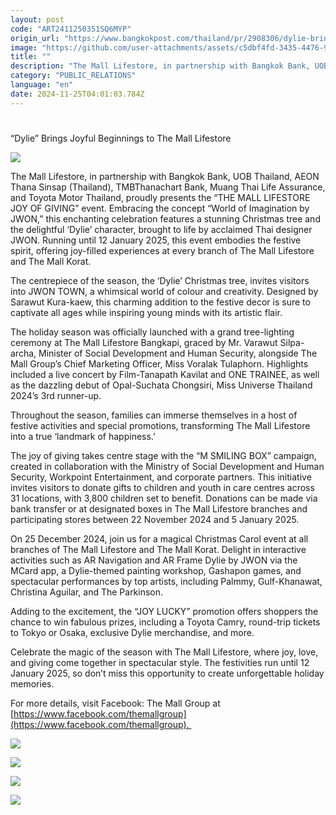 ```yaml
---
layout: post
code: "ART2411250351SQ6MYP"
origin_url: "https://www.bangkokpost.com/thailand/pr/2908306/dylie-brings-joyful-beginnings-to-the-mall-lifestore-"
image: "https://github.com/user-attachments/assets/c5dbf4fd-3435-4476-9438-25b2a2d30fad"
title: ""
description: "The Mall Lifestore, in partnership with Bangkok Bank, UOB Thailand, AEON Thana Sinsap (Thailand), TMBThanachart Bank, Muang Thai Life Assurance, and Toyota Motor Thailand, proudly presents the “THE MALL LIFESTORE JOY OF GIVING” event. Embracing the concept “World of Imagination by JWON,” this enchanting celebration features a stunning Christmas tree and the delightful ‘Dylie’ character, brought to life by acclaimed Thai designer JWON. Running until 12 January 2025, this event embodies the festive spirit, offering joy-filled experiences at every branch of The Mall Lifestore and The Mall Korat."
category: "PUBLIC_RELATIONS"
language: "en"
date: 2024-11-25T04:01:03.784Z
---
```


# 

“Dylie” Brings Joyful Beginnings to The Mall Lifestore

![](https://github.com/user-attachments/assets/b9b5a824-d2b9-4e02-80c2-cb5f776eb381)

The Mall Lifestore, in partnership with Bangkok Bank, UOB Thailand, AEON Thana Sinsap (Thailand), TMBThanachart Bank, Muang Thai Life Assurance, and Toyota Motor Thailand, proudly presents the “THE MALL LIFESTORE JOY OF GIVING” event. Embracing the concept “World of Imagination by JWON,” this enchanting celebration features a stunning Christmas tree and the delightful ‘Dylie’ character, brought to life by acclaimed Thai designer JWON. Running until 12 January 2025, this event embodies the festive spirit, offering joy-filled experiences at every branch of The Mall Lifestore and The Mall Korat. 

The centrepiece of the season, the ‘Dylie’ Christmas tree, invites visitors into JWON TOWN, a whimsical world of colour and creativity. Designed by Sarawut Kura-kaew, this charming addition to the festive decor is sure to captivate all ages while inspiring young minds with its artistic flair. 

The holiday season was officially launched with a grand tree-lighting ceremony at The Mall Lifestore Bangkapi, graced by Mr. Varawut Silpa-archa, Minister of Social Development and Human Security, alongside The Mall Group’s Chief Marketing Officer, Miss Voralak Tulaphorn. Highlights included a live concert by Film-Tanapath Kavilat and ONE TRAINEE, as well as the dazzling debut of Opal-Suchata Chongsiri, Miss Universe Thailand 2024’s 3rd runner-up. 

Throughout the season, families can immerse themselves in a host of festive activities and special promotions, transforming The Mall Lifestore into a true ‘landmark of happiness.’ 

The joy of giving takes centre stage with the “M SMILING BOX” campaign, created in collaboration with the Ministry of Social Development and Human Security, Workpoint Entertainment, and corporate partners. This initiative invites visitors to donate gifts to children and youth in care centres across 31 locations, with 3,800 children set to benefit. Donations can be made via bank transfer or at designated boxes in The Mall Lifestore branches and participating stores between 22 November 2024 and 5 January 2025. 

On 25 December 2024, join us for a magical Christmas Carol event at all branches of The Mall Lifestore and The Mall Korat. Delight in interactive activities such as AR Navigation and AR Frame Dylie by JWON via the MCard app, a Dylie-themed painting workshop, Gashapon games, and spectacular performances by top artists, including Palmmy, Gulf-Khanawat, Christina Aguilar, and The Parkinson. 

Adding to the excitement, the “JOY LUCKY” promotion offers shoppers the chance to win fabulous prizes, including a Toyota Camry, round-trip tickets to Tokyo or Osaka, exclusive Dylie merchandise, and more. 

Celebrate the magic of the season with The Mall Lifestore, where joy, love, and giving come together in spectacular style. The festivities run until 12 January 2025, so don’t miss this opportunity to create unforgettable holiday memories. 

For more details, visit Facebook: The Mall Group at [https://www.facebook.com/themallgroup](https://www.facebook.com/themallgroup). 

![](https://github.com/user-attachments/assets/451e18f7-8718-49fc-ad00-aced052d419e)

![](https://github.com/user-attachments/assets/d1926142-f10c-4dca-b75b-812747d0fc7a)

![](https://github.com/user-attachments/assets/74123762-5266-429b-a6ee-d85dfb4d696f)

![](https://github.com/user-attachments/assets/86eddb21-a3bf-4ed5-b000-b6d88aa3bea4)